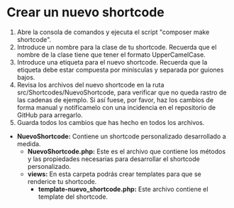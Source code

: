 # Crear un nuevo shortcode

1. Abre la consola de comandos y ejecuta el script "composer make shortcode".
2. Introduce un nombre para la clase de tu shortcode. Recuerda que el nombre de la clase tiene que tener el formato UpperCamelCase.
3. Introduce una etiqueta para el nuevo shortcode. Recuerda que la etiqueta debe estar compuesta por minísculas y separada por guiones bajos.
4. Revisa los archivos del nuevo shortcode en la ruta src/Shortcodes/NuevoShortcode, para verificar que no queda rastro de las cadenas de ejemplo. Si así fuese, por favor, haz los cambios de forma manual y notifícamelo con una incidencia en el repositorio de GitHub para arregarlo.
5. Guarda todos los cambios que has hecho en todos los archivos.

- **NuevoShortcode:** Contiene un shortcode personalizado desarrollado a medida.
    - **NuevoShortcode.php:** Este es el archivo que contiene los métodos y las propiedades necesarias para desarrollar el shortcode personalizado.
    - **views:** En esta carpeta podrás crear templates para que se renderice tu shortcode.
        - **template-nuevo_shortcode.php:** Este archivo contiene el template del shortcode.